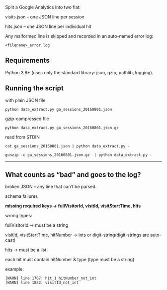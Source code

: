 Split a Google Analytics into two flat:

visits.json – one JSON line per session 

hits.json – one JSON line per individual hit

Any malformed line is skipped and recorded in an auto-named error log:

`<filename>_error.log`

## Requirements

Python 3.8+ (uses only the standard library: json, gzip, pathlib, logging).

## Running the script

with plain JSON file

`python data_extract.py ga_sessions_20160801.json`

gzip-compressed file

`python data_extract.py ga_sessions_20160801.json.gz`

read from STDIN

`cat ga_sessions_20160801.json | python data_extract.py - `

`
gunzip -c ga_sessions_20160801.json.gz  | python data_extract.py -
`

---------------------------------------------------------

## What counts as “bad” and goes to the log?

broken JSON – any line that can’t be parsed.

schema failures

**missing required keys -> fullVisitorId, visitId, visitStartTime, hits**

wrong types:

fullVisitorId -> must be a string

visitId, visitStartTime, hitNumber -> ints or digit-string(digit-strings are auto-cast)

hits -> must be a list

each hit must contain hitNumber & type (type must be a string)

example:
```
[WARN] line 1707: hit_1_hitNumber_not_int
[WARN] line 1882: visitId_not_int
```